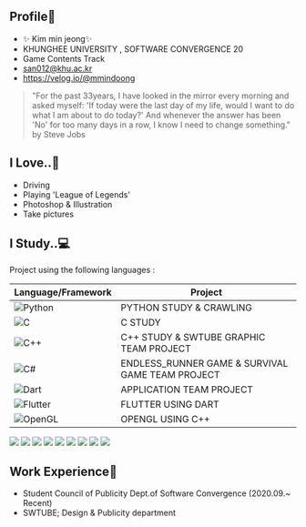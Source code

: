 ## Profile🎨
- ✨ Kim min jeong✨ 
- KHUNGHEE UNIVERSITY , SOFTWARE CONVERGENCE 20
- Game Contents Track
- san012@khu.ac.kr
- https://velog.io/@mmindoong


> "For the past 33years, I have looked in the mirror every morning and asked myself: 'If today were the last day of my life, would I want to do what I am about to do today?' And whenever the answer has been 'No' for too many days in a row, I know I need to change something." by Steve Jobs

## I Love..💖
- Driving
- Playing 'League of Legends'
- Photoshop & Illustration
- Take pictures


## I Study..💻
Project using the following languages :

| Language/Framework | Project |
| ------ | ------ |
| <img alt="Python" src="https://img.shields.io/badge/python-%2314354C.svg?&style=for-the-badge&logo=python&logoColor=white"/>  | PYTHON STUDY & CRAWLING |
| <img alt="C" src="https://img.shields.io/badge/c-%2300599C.svg?&style=for-the-badge&logo=c&logoColor=white"/> | C STUDY |
| <img alt="C++" src="https://img.shields.io/badge/c++-%2300599C.svg?&style=for-the-badge&logo=c%2B%2B&ogoColor=white"/> | C++ STUDY & SWTUBE GRAPHIC TEAM PROJECT |
| <img alt="C#" src="https://img.shields.io/badge/c%23-%23239120.svg?&style=for-the-badge&logo=c-sharp&logoColor=white"/> | ENDLESS_RUNNER GAME & SURVIVAL GAME TEAM PROJECT  |
| <img alt="Dart" src="https://img.shields.io/badge/dart-%230175C2.svg?&style=for-the-badge&logo=dart&logoColor=white"/> | APPLICATION TEAM PROJECT |
| <img alt="Flutter" src="https://img.shields.io/badge/Flutter-%2302569B.svg?&style=for-the-badge&logo=Flutter&logoColor=white" /> | FLUTTER USING DART |
| <img alt="OpenGL" src="https://img.shields.io/badge/OpenGL-%23FFFFFF.svg?&style=for-the-badge&logo=opengl"/>| OPENGL USING C++ |

<img src="https://img.shields.io/badge/Python-3776AB?style=for-the-badge&logo=Python&logoColor=white">
<img src="https://img.shields.io/badge/C++-#00599C?style=for-the-badge&logo=C++&logoColor=white">
<img src="https://img.shields.io/badge/C#-#239120?style=for-the-badge&logo=C Sharp&logoColor=white">
<img src="https://img.shields.io/badge/OpenGL-#5586A4?style=for-the-badge&logo=OpenGL&logoColor=white">
<img src="https://img.shields.io/badge/Unity-#FFFFFF?style=for-the-badge&logo=Unity&logoColor=white">
<img src="https://img.shields.io/badge/Unreal-#0E1128?style=for-the-badge&logo=Unreal Engine&logoColor=white">
<img src="https://img.shields.io/badge/Dart-#0175C2?style=for-the-badge&logo=Dart&logoColor=white">
<img src="https://img.shields.io/badge/Flutter-#02569B?style=for-the-badge&logo=Flutter&logoColor=white">
<img src="https://img.shields.io/badge/Firebase-#FFCA28?style=for-the-badge&logo=Firebase&logoColor=white">


## Work Experience🎹
- Student Council of Publicity Dept.of Software Convergence
(2020.09.~ Recent)
- SWTUBE; Design & Publicity department

